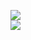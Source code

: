 [![](https://img.shields.io/badge/Made%20With-Github%20Spray-lightgrey.svg?style=for-the-badge&logo=github)](https://github.com/Annihil/github-spray#14348)  
[![](https://i.imgur.com/2DrTn0Z.gif)](https://github.com/Annihil/github-spray)